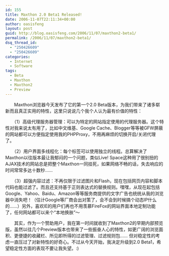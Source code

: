 ```yaml
---
id: 155
title: Maxthon 2.0 Beta1 Released!
date: 2006-11-07T22:11:34+00:00
author: oasisfeng
layout: post
guid: http://blog.oasisfeng.com/2006/11/07/maxthon2-beta1/
permalink: /2006/11/07/maxthon2-beta1/
dsq_thread_id:
  - "250426609"
  - "250426609"
categories:
  - Internet
  - Software
tags:
  - Beta
  - Maxthon
  - Maxthon2
  - Preview
---
```

　　Maxthon浏览器今天发布了它的第一个2.0 Beta版本，为我们带来了诸多崭新而且真正实用的特性，这里只说说几个我个人认为最有价值的特性：

　　（1）高级代理服务器管理：可以为特定的网站指定使用的代理服务器。这个特性对我来说太有用了，比如中文维基、Google Cache、Blogger等等被GFW屏蔽的网站都可以方便指定使用我的PHPProxy，不用再麻烦的切换开启/关闭代理了。
  
　　（2）用户界面多线程化：每个标签可以使用独立的线程。总算解决了Maxthon以往版本最让我郁闷的一个问题，类似Live! Space这种用了很别扭的AJAX技术的网站总是把整个Maxthon一同挂死，如果网络不畅的话，失去响应的时间常常多达十数秒……
  
　　（3）超强内容过滤：不再仅限于过滤图片和Flash，现在包括网页内容和脚本代码也能过滤了。而且还支持基于正则表达式的替换规则。嘿嘿，从现在起包括Google、Yahoo、Baidu、Amazon等等服务商提供的文字广告也统统从我的浏览器中消失吧！（估计Google等厂商会出对策了，会不会到时候搞个动态IP什么的……）另外，喜欢IE的用户们再也不用羡慕FireFox的网站界面本地定制功能了，任何网站都可以来个“本地换肤”～

　　其实，作为一个赞助用户，我在第一时间就收到了Maxthon2的早期内部预览版，虽然以往几个Preview版本也带来了一些振奋人心的特性，如更广阔的浏览面积、更便捷的收藏栏、所见即所得的过滤管理、过滤规则包…… 但对稳定性的考虑一直压过了对新特性的好奇心。不过从今天开始，我决定升级到2.0 Beta1，希望稳定性方面的表现不要让我失望。:)